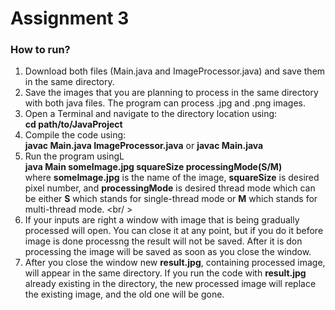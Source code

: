 # Assignment 3
### How to run?
1. Download both files (Main.java and ImageProcessor.java) and save them in the same directory.
2. Save the images that you are planning to process in the same directory with both java files. The program can process .jpg and .png images.
3. Open a Terminal and navigate to the directory location using: <br />
**cd path/to/JavaProject**
4. Compile the code using: <br />
**javac Main.java ImageProcessor.java** or **javac Main.java**
5. Run the program usingL <br />
**java Main someImage.jpg squareSize processingMode(S/M)** <br />
where **someImage.jpg** is the name of the image, **squareSize** is desired pixel number, and **processingMode** is desired thread mode which can be either
**S** which stands for single-thread mode or **M** which stands for multi-thread mode. <br/ >
6. If your inputs are right a window with image that is being gradually processed will open. You can close it at any point, but if you do it before image is
done processng the result will not be saved. After it is don processing the image will be saved as soon as you close the window.
7. After you close the window new **result.jpg**, containing processed image, will appear in the same directory. If you run the code with **result.jpg** already
existing in the directory, the new processed image will replace the existing image, and the old one will be gone.


 
   

